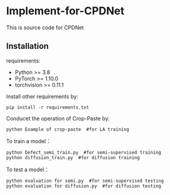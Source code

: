 # Implement-for-CPDNet
This is source code for CPDNet
## Installation

requirements:

- Python >= 3.8
- PyTorch >= 1.10.0
- torchvision >= 0.11.1

Install other requirements by:
```
pip install -r requirements.txt
```
Conducet the operation of Crop-Paste by:
```
python Example of crop-paste  #for LA training
```
To train a model：
```
python Defect_semi_train.py  #for semi-supervised training
python diffusion_train.py  #for diffusion training
``` 

To test a model：
```
python evaluation for semi.py  #for semi-supervised testing
python evaluation for diffusion.py  #for diffusion testing
```
